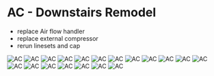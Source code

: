 # AC - Downstairs Remodel

- replace Air flow handler
- replace external compressor
- rerun linesets and cap

![AC](./IMG20230711074515.jpg)
![AC](./IMG20230719202828.jpg)
![AC](./IMG20230719202839.jpg)
![AC](./IMG20230719202927.jpg)
![AC](./IMG20230712090816.jpg)
![AC](./IMG20230712093320.jpg)
![AC](./IMG20230712103510.jpg)
![AC](./IMG20230712103641.jpg)
![AC](./IMG20230714081339.jpg)
![AC](./IMG20230710205204.jpg)
![AC](./20230714_113650.jpg)
![AC](./20230714_113701.jpg)
![AC](./20230714_113711.jpg)
![AC](./IMG20230714101629.jpg)
![AC](./IMG20230714161015.jpg)
![AC](./IMG20230714161022.jpg)
![AC](./IMG20230715095946.jpg)
![AC](./IMG20230719190944.jpg)
![AC](./IMG20230719191000.jpg)

